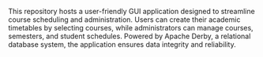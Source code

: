This repository hosts a user-friendly GUI application designed to streamline course scheduling and administration. Users can create their academic timetables by selecting courses, while administrators can manage courses, semesters, and student schedules. Powered by Apache Derby, a relational database system, the application ensures data integrity and reliability.
